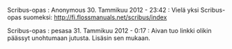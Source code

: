 <!--
Title: Scribus
Template: comments
-->

Scribus-opas
:   Anonymous 30. Tammikuu 2012 - 23:42
:   Vielä yksi Scribus-opas suomeksi: <http://fi.flossmanuals.net/scribus/index>

Scribus-opas
:   pesasa 31. Tammikuu 2012 - 0:17
:   Aivan tuo linkki olikin päässyt unohtumaan jutusta. Lisäsin sen mukaan.